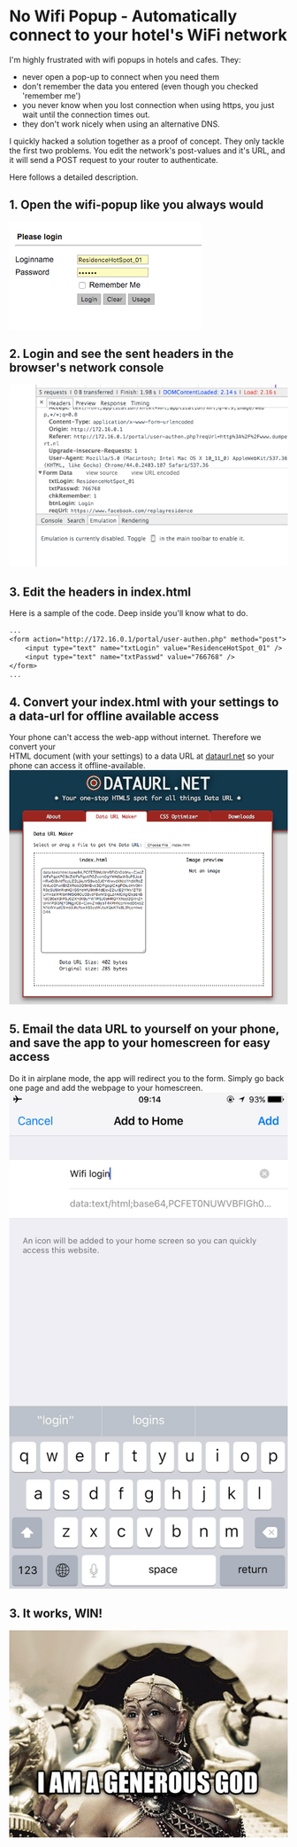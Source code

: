 # No Wifi Popup - Automatically connect to your hotel's WiFi network

I'm highly frustrated with wifi popups in hotels and cafes. They:
- never open a pop-up to connect when you need them
- don't remember the data you entered (even though you checked 'remember me')
- you never know when you lost connection when using https, you just wait until
    the connection times out.
- they don't work nicely when using an alternative DNS.

I quickly hacked a solution together as a proof of concept. They only tackle
the first two problems.  You edit the network's post-values and it's URL, and
it will send a POST request to your router to authenticate. 

Here follows a detailed description.

## 1. Open the wifi-popup like you always would
![login](screenshots/login.png)

## 2. Login and see the sent headers in the browser's network console
![headers](screenshots/headers.png)

## 3. Edit the headers in index.html
Here is a sample of the code. Deep inside you'll know what to do.
```
...
<form action="http://172.16.0.1/portal/user-authen.php" method="post">
    <input type="text" name="txtLogin" value="ResidenceHotSpot_01" />
    <input type="text" name="txtPasswd" value="766768" />
</form>
...
```

## 4. Convert your index.html with your settings to a data-url for offline available access
Your phone can't access the web-app without internet. Therefore we convert your  
HTML document (with your settings) to a data URL at
[dataurl.net](http://dataurl.net/) so your phone can access it offline-available.
![dataurl](screenshots/dataurl.png)

## 5. Email the data URL to yourself on your phone, and save the app to your homescreen for easy access 
Do it in airplane mode, the app will redirect you to the form. Simply go back
one page and add the webpage to your homescreen.
![iphone](screenshots/iphone.jpg)

## 3. It works, WIN!
![win](screenshots/win.jpg)
